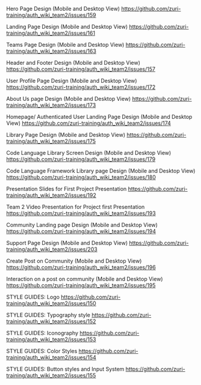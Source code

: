 Hero Page Design (Mobile and Desktop View) https://github.com/zuri-training/auth_wiki_team2/issues/159

Landing Page Design (Mobile and Desktop View) https://github.com/zuri-training/auth_wiki_team2/issues/161

Teams Page Design (Mobile and Desktop View) https://github.com/zuri-training/auth_wiki_team2/issues/163

Header and Footer Design (Mobile and Desktop View) https://github.com/zuri-training/auth_wiki_team2/issues/157

User Profile Page Design (Mobile and Desktop View) https://github.com/zuri-training/auth_wiki_team2/issues/172

About Us page Design (Mobile and Desktop View) https://github.com/zuri-training/auth_wiki_team2/issues/173

Homepage/ Authenticated User Landing Page Design (Mobile and Desktop View) https://github.com/zuri-training/auth_wiki_team2/issues/174

Library Page Design (Mobile and Desktop View) https://github.com/zuri-training/auth_wiki_team2/issues/175

Code Language Library Screen Design (Mobile and Desktop View) https://github.com/zuri-training/auth_wiki_team2/issues/179

Code Language Framework Library page Design (Mobile and Desktop View) https://github.com/zuri-training/auth_wiki_team2/issues/180

Presentation Slides for First Project Presentation https://github.com/zuri-training/auth_wiki_team2/issues/192

Team 2 Video Presentation for Project first Presentation https://github.com/zuri-training/auth_wiki_team2/issues/193

Community Landing page Design (Mobile and Desktop View) https://github.com/zuri-training/auth_wiki_team2/issues/194

Support Page Design (Mobile and Desktop View) https://github.com/zuri-training/auth_wiki_team2/issues/203

Create Post on Community (Mobile and Desktop View) https://github.com/zuri-training/auth_wiki_team2/issues/196

Interaction on a post on community (Mobile and Desktop View) https://github.com/zuri-training/auth_wiki_team2/issues/195

STYLE GUIDES: Logo https://github.com/zuri-training/auth_wiki_team2/issues/150

STYLE GUIDES: Typography style https://github.com/zuri-training/auth_wiki_team2/issues/152

STYLE GUIDES: Iconography https://github.com/zuri-training/auth_wiki_team2/issues/153

STYLE GUIDES: Color Styles https://github.com/zuri-training/auth_wiki_team2/issues/154

STYLE GUIDES: Button styles and Input System https://github.com/zuri-training/auth_wiki_team2/issues/155
